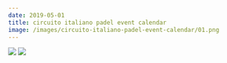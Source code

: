 ```yaml
---
date: 2019-05-01
title: circuito italiano padel event calendar
image: /images/circuito-italiano-padel-event-calendar/01.png
---
```


![](/images/circuito-italiano-padel-event-calendar/01.png)
![](/images/circuito-italiano-padel-event-calendar/02.png)